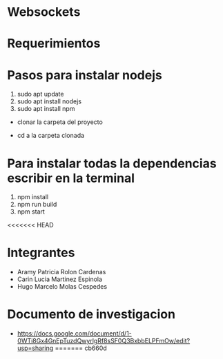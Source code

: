 # Websockets

# Requerimientos

# Pasos para instalar nodejs

1. sudo apt update
2. sudo apt install nodejs
3. sudo apt install npm

- clonar la carpeta del proyecto

- cd a la carpeta clonada

# Para instalar todas la dependencias escribir en la terminal

1. npm install
2. npm run build
3. npm start

<<<<<<< HEAD

# Integrantes
- Aramy Patricia Rolon Cardenas
- Carin Lucia Martinez Espinola
- Hugo Marcelo Molas Cespedes

# Documento de investigacion 
- https://docs.google.com/document/d/1-0WTi8Gx4GnEpTuzdQwyrlgRf8sSF0Q3BxbbELPFmOw/edit?usp=sharing
=======
cb660d
